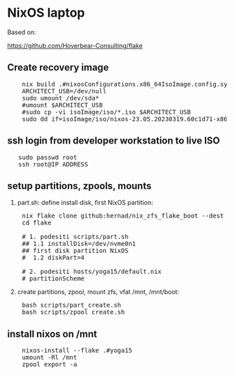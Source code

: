 # NixOS laptop 

Based on:

   https://github.com/Hoverbear-Consulting/flake

## Create recovery image

<pre>
    nix build .#nixosConfigurations.x86_64IsoImage.config.system.build.isoImage --out-link isoImage
    ARCHITECT_USB=/dev/null
    sudo umount /dev/sda*
    #umount $ARCHITECT_USB
    #sudo cp -vi isoImage/iso/*.iso $ARCHITECT_USB
    sudo dd if=isoImage/iso/nixos-23.05.20230319.60c1d71-x86_64-linux.iso of=/dev/sda bs=4M conv=fsync
</pre>

## ssh login from developer workstation to live ISO

<pre>
   sudo passwd root
   ssh root@IP_ADDRESS 
</pre>

## setup partitions, zpools, mounts


1. part.sh: define install disk, first NixOS partition:


<pre>
    nix flake clone github:hernad/nix_zfs_flake_boot --dest flake
    cd flake

    # 1. podesiti scripts/part.sh
    ## 1.1 installDisk=/dev/nvme0n1
    ## first disk partition NixOS
    #  1.2 diskPart=4

    # 2. podesiti hosts/yoga15/default.nix
    # partitionScheme
</pre>

2. create partitions, zpool, mount zfs, vfat /mnt, /mnt/boot: 

<pre>
    bash scripts/part_create.sh
    bash scripts/zpool_create.sh
</pre>

## install nixos on /mnt

<pre>
    nixos-install --flake .#yoga15
    umount -Rl /mnt
    zpool export -a
</pre>

